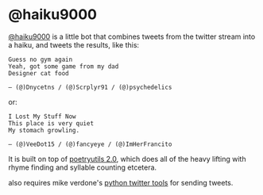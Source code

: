@haiku9000
========

[@haiku9000](http://twitter.com/haiku9000) is a little bot that combines tweets from the twitter stream into a haiku, and tweets the results, like this:

```
Guess no gym again  
Yeah, got some game from my dad  
Designer cat food

— (@)Dnycetns / (@)Scrplyr91 / (@)psychedelics
```
or:

```
I Lost My Stuff Now
This place is very quiet
My stomach growling.

— (@)VeeDot15 / (@)fancyeye / (@)ImHerFrancito
```


It is built on top of [poetryutils 2.0](https://github.com/cmyr/poetryutils2), which does all of the heavy lifting with rhyme finding and syllable counting etcetera.

also requires mike verdone's [python twitter tools](http://mike.verdone.ca/twitter/) for sending tweets.


